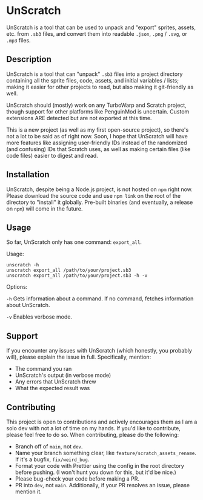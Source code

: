 # UnScratch

UnScratch is a tool that can be used to unpack and "export" sprites, assets, etc. from `.sb3` files, and convert them into readable `.json`, `.png` / `.svg`, or `.mp3` files.

## Description

UnScratch is a tool that can "unpack" `.sb3` files into a project directory containing all the sprite
files, code, assets, and initial variables / lists; making it easier for other projects to read, but also
making it git-friendly as well.

UnScratch should (mostly) work on any TurboWarp and Scratch project, though support for other platforms
like PenguinMod is uncertain. 
Custom extensions ARE detected but are not exported at this time.

This is a new project (as well as my first open-source project), so there's not a lot to be said as of right now.
Soon, I hope that UnScratch will have more features like assigning user-friendly IDs instead of the
randomized (and confusing) IDs that Scratch uses, as well as making certain files (like code files)
easier to digest and read.

## Installation

UnScratch, despite being a Node.js project, is not hosted on `npm` right now. 
Please download the source code and use `npm link` on the root of the directory to "install" it globally.
Pre-built binaries (and eventually, a release on `npm`) will come in the future.

## Usage

So far, UnScratch only has one command: `export_all`.

Usage:
```
unscratch -h
unscratch export_all /path/to/your/project.sb3
unscratch export_all /path/to/your/project.sb3 -h -v
```

Options:

`-h` Gets information about a command. If no command, fetches information about UnScratch.

`-v` Enables verbose mode.

## Support

If you encounter any issues with UnScratch (which honestly, you probably will), please explain
the issue in full. Specifically, mention:

* The command you ran
* UnScratch's output (in verbose mode)
* Any errors that UnScratch threw
* What the expected result was

## Contributing

This project is open to contributions and actively encourages them as I am a solo dev with not a lot
of time on my hands. If you'd like to contribute, please feel free to do so. When contributing, please do
the following:

* Branch off of `main`, not `dev`.
* Name your branch something clear, like `feature/scratch_assets_rename`. If it's a bugfix, `fix/weird_bug`.
* Format your code with Prettier using the config in the root directory before pushing. (I won't hunt you down for this, but it'd be nice.)
* Please bug-check your code before making a PR.
* PR into `dev`, not `main`. Additionally, if your PR resolves an issue, please mention it.